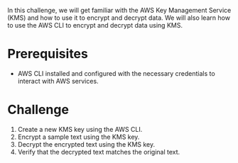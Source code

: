 In this challenge, we will get familiar with the AWS Key Management Service (KMS) and how to use it to encrypt and decrypt data. We will also learn how to use the AWS CLI to encrypt and decrypt data using KMS.

# Prerequisites
- AWS CLI installed and configured with the necessary credentials to interact with AWS services.

# Challenge
1. Create a new KMS key using the AWS CLI.
2. Encrypt a sample text using the KMS key.
3. Decrypt the encrypted text using the KMS key.
4. Verify that the decrypted text matches the original text.

